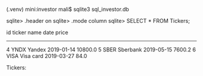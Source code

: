(.venv) mini:investor mali$ sqlite3 sql_investor.db

sqlite> .header on
sqlite> .mode column
sqlite> SELECT * FROM Tickers;

id  ticker  name       date        price
--  ------  ---------  ----------  -------
4   YNDX    Yandex     2019-01-14  10800.0
5   SBER    Sberbank   2019-05-15  7600.2
6   VISA    Visa card  2019-03-27  84.0

Tickers:
